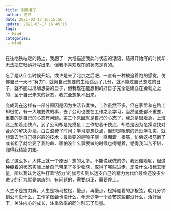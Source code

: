 ```yaml
---
title: 别绷着了
author: 汪寻
date: 2021-03-17 16:15:56
update: 2021-03-17 16:45:15
tags:
 - Mind
categories:
 - Mind
---
```


在往地铁站走的路上，我想了一大堆描述我此时状态的话语，结果开始写的时候却无法把它归纳好写出来，但我不喜欢现在的状态是真的。

<!-- more -->

忘了是从什么时候开始，或许是来了北京之后吧，一直有一种被追着跑的感觉，仿佛自己一天不“努力”，就离自己想要的生活遥远了几分，就不能过自己想过的日子，就不能过旭旭想要的日子，但我现在能想到的好日子完全是建立在金钱之上的，至于自己未来的状态，我完全想象不出来。

变成现在这样有一部分原因是因为生活节奏快，工作虽然不多，但在家里和在路上却很忙，有一大堆要做的事，去了公司也要在工作之余学习，当然这些都不重要，重要的是自己的心态有问题。第二个原因就是自己的心态了，我总是很着急，上班路上想着走快点，到了公司却是先摸鱼；工作想着干快点，却总是因为急躁没找对合适的解决办法，白白浪费了时间；学习更想快点，但却是眼前的还没学扎实，就想着去学自己感兴趣的技术；最重要的是嗓子眼一直绷着一根筋，仿佛这根筋断了或者松了就会要了我的命，哪怕没什么事要做的时候也得绷着，绷得我叫苦不堪，绷得我精疲力竭。

说了这么多，大体上就一个原因：想的太多。不能说我做的少，我还绷着呢，但这种绷着的状态实际上给自己带来了多少收获，取得了哪些进步，却没什么指标去衡量，所以我认为这种打着“努力”的旗号实则以透支自己的精力为代价最终还没多少进步的行为就是病态的，有问题的，需要纠正，需要停止。

人生不是拉力赛，人生是场马拉松，慢点，再慢点，松掉绷着的那根弦，晚几分钟到公司没什么，工作多做会也没什么，今天少学一个章节这些都没什么，活好当下，关注内心的成长，注重效率的同时别忘了质量。
